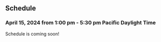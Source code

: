 ## Schedule

### April 15, 2024 from 1:00 pm - 5:30 pm Pacific Daylight Time 

Schedule is coming soon!